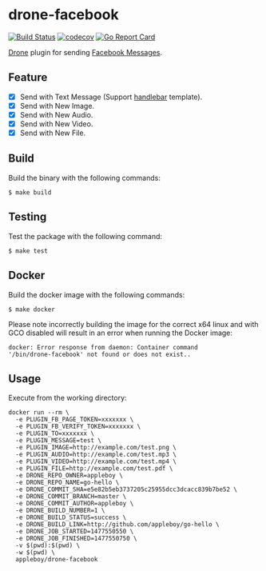 # drone-facebook

[![Build Status](https://travis-ci.org/appleboy/drone-facebook.svg?branch=master)](https://travis-ci.org/appleboy/drone-facebook) [![codecov](https://codecov.io/gh/appleboy/drone-facebook/branch/master/graph/badge.svg)](https://codecov.io/gh/appleboy/drone-facebook) [![Go Report Card](https://goreportcard.com/badge/github.com/appleboy/drone-facebook)](https://goreportcard.com/report/github.com/appleboy/drone-facebook)

[Drone](https://github.com/drone/drone) plugin for sending [Facebook Messages](https://developers.facebook.com/docs/messenger-platform).

## Feature

* [x] Send with Text Message (Support [handlebar](https://github.com/aymerick/raymond) template).
* [x] Send with New Image.
* [x] Send with New Audio.
* [x] Send with New Video.
* [x] Send with New File.

## Build

Build the binary with the following commands:

```
$ make build
```

## Testing

Test the package with the following command:

```
$ make test
```

## Docker

Build the docker image with the following commands:

```
$ make docker
```

Please note incorrectly building the image for the correct x64 linux and with
GCO disabled will result in an error when running the Docker image:

```
docker: Error response from daemon: Container command
'/bin/drone-facebook' not found or does not exist..
```

## Usage

Execute from the working directory:

```
docker run --rm \
  -e PLUGIN_FB_PAGE_TOKEN=xxxxxxx \
  -e PLUGIN_FB_VERIFY_TOKEN=xxxxxxx \
  -e PLUGIN_TO=xxxxxxx \
  -e PLUGIN_MESSAGE=test \
  -e PLUGIN_IMAGE=http://example.com/test.png \
  -e PLUGIN_AUDIO=http://example.com/test.mp3 \
  -e PLUGIN_VIDEO=http://example.com/test.mp4 \
  -e PLUGIN_FILE=http://example.com/test.pdf \
  -e DRONE_REPO_OWNER=appleboy \
  -e DRONE_REPO_NAME=go-hello \
  -e DRONE_COMMIT_SHA=e5e82b5eb3737205c25955dcc3dcacc839b7be52 \
  -e DRONE_COMMIT_BRANCH=master \
  -e DRONE_COMMIT_AUTHOR=appleboy \
  -e DRONE_BUILD_NUMBER=1 \
  -e DRONE_BUILD_STATUS=success \
  -e DRONE_BUILD_LINK=http://github.com/appleboy/go-hello \
  -e DRONE_JOB_STARTED=1477550550 \
  -e DRONE_JOB_FINISHED=1477550750 \
  -v $(pwd):$(pwd) \
  -w $(pwd) \
  appleboy/drone-facebook
```
